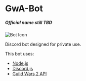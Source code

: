 # GwA-Bot
##### Official name still TBD
![Bot Icon](https://cdn.discordapp.com/app-icons/763982717846159370/a4f6a991d54f7154db35886439ab1451.png?size=256)

Discord bot designed for private use.

This bot uses:
- [Node.js](https://nodejs.org/en/about/)
- [Discord.js](https://discord.js.org/#/)
- [Guild Wars 2 API](https://wiki.guildwars2.com/wiki/API:Main)
